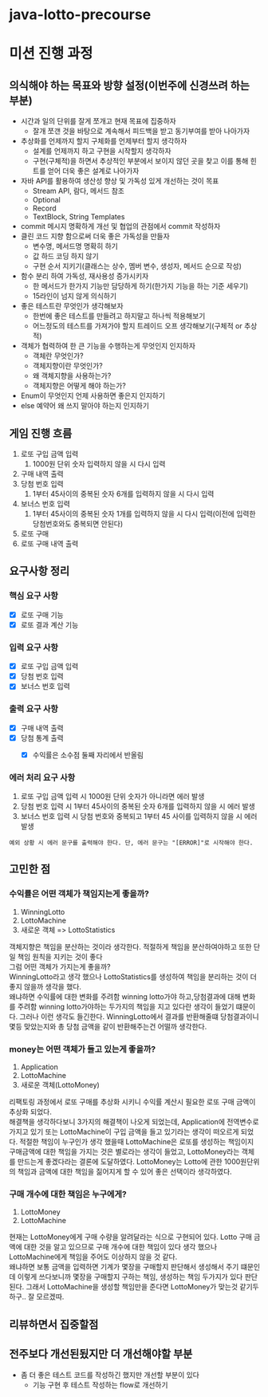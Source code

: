 # java-lotto-precourse


# 미션 진행 과정

## 의식해야 하는 목표와 방향 설정(이번주에 신경쓰려 하는 부분)
- 시간과 일의 단위를 잘게 쪼개고 현재 목표에 집중하자
    - 잘개 쪼갠 것을 바탕으로 계속해서 피드백을 받고 동기부여를 받아 나아가자
- 추상화를 언제까지 할지 구체화를 언제부터 할지 생각하자
    - 설계를 언제까지 하고 구현을 시작할지 생각하자
    - 구현(구체적)을 하면서 추상적인 부분에서 보이지 않던 곳을 찾고 이를 통해 힌트를 얻어 더욱 좋은 설계로 나아가자
- 자바 API를 활용하여 생산성 향상 및 가독성 있게 개선하는 것이 목표
    - Stream API, 람다, 메서드 참조
    - Optional
    - Record
    - TextBlock, String Templates
- commit 메시지 명확하게 개선 및 협업의 관점에서 commit 작성하자
- 클린 코드 지향 함으로써 더욱 좋은 가독성을 만들자
    - 변수명, 메서드명 명확히 하기
    - 값 하드 코딩 하지 않기
    - 구현 순서 지키기(클래스는 상수, 멤버 변수, 생성자, 메서드 순으로 작성)
- 함수 분리 하여 가독성, 재사용성 증가시키자
    - 한 메서드가 한가지 기능만 담당하게 하기(한가지 기능을 하는 기준 세우기)
    - 15라인이 넘지 않게 의식하기
- 좋은 테스트란 무엇인가 생각해보자
    - 한번에 좋은 테스트를 만들려고 하지말고 하나씩 적용해보기
    - 어느정도의 테스트를 가져가야 할지 트레이드 오프 생각해보기(구체적 or 추상적)
- 객체가 협력하여 한 큰 기능을 수행하는게 무엇인지 인지하자
    - 객체란 무엇인가?
    - 객체지향이란 무엇인가?
    - 왜 객체지향을 사용하는가?
    - 객체지향은 어떻게 해야 하는가?
- Enum이 무엇인지 언제 사용하면 좋은지 인지하기
- else 예약어 왜 쓰지 말아야 하는지 인지하기


## 게임 진행 흐름
1. 로또 구입 금액 입력
    1. 1000원 단위 숫자 입력하지 않을 시 다시 입력
2. 구매 내역 출력
3. 당첨 번호 입력
    1. 1부터 45사이의 중복된 숫자 6개를 입력하지 않을 시 다시 입력
4. 보너스 번호 입력
    1. 1부터 45사이의 중복된 숫자 1개를 입력하지 않을 시 다시 입력(이전에 입력한 당첨번호와도 중복되면 안된다)
5. 로또 구매
6. 로또 구매 내역 출력


## 요구사항 정리
### 핵심 요구 사항
- [x] 로또 구매 기능
- [x] 로또 결과 계산 기능

### 입력 요구 사항
- [x] 로또 구입 금액 입력
- [x] 당첨 번호 입력
- [x] 보너스 번호 입력

### 출력 요구 사항
- [x] 구매 내역 출력
- [x] 당첨 통계 출력
  - [x] 수익률은 소수점 둘째 자리에서 반올림


### 에러 처리 요구 사항
1. 로또 구입 금액 입력 시 1000원 단위 숫자가 아니라면 에러 발생
2. 당첨 번호 입력 시  1부터 45사이의 중복된 숫자 6개를 입력하지 않을 시 에러 발생
3. 보너스 번호 입력 시 당첨 번호와 중복되고 1부터 45 사이를 입력하지 않을 시 에러 발생

```agsl
예외 상황 시 에러 문구를 출력해야 한다. 단, 에러 문구는 "[ERROR]"로 시작해야 한다.
```


## 고민한 점
### 수익률은 어떤 객체가 책임지는게 좋을까?
1. WinningLotto
2. LottoMachine
3. 새로운 객체 => LottoStatistics

객체지향은 책임을 분산하는 것이라 생각한다. 적절하게 책임을 분산하여야하고 또한 단일 책임 원칙을 지키는 것이 좋다  
그럼 어떤 객체가 가지는게 좋을까?  
WinningLotto라고 생각 했으나 LottoStatistics를 생성하여 책임을 분리하는 것이 더 좋지 않을까 생각을 했다.  
왜냐하면 수익률에 대한 변화를 주려함 winning lotto가야 하고,당첨결과에 대해 변화를 주려함 winning lotto가야하는 두가지의 책임을 지고 있다란 생각이 들었기 떄문이다.
그러나 이런 생각도 들긴한다. WinningLotto에서 결과를 반환해줄떄 당첨결과이니 몇등 맞았는지와 총 당첨 금액을 같이 반환해주는건 어떨까 생각한다. 

### money는 어떤 객체가 들고 있는게 좋을까?
1. Application
2. LottoMachine
3. 새로운 객체(LottoMoney)

리팩토링 과정에서 로또 구매를 추상화 시키니 수익률 계산시 필요한 로또 구매 금액이 추상화 되었다.  
해결책을 생각하다보니 3가지의 해결책이 나오게 되었는데, Application에 전역변수로 가지고 있기 또는 LottoMachine이 구입 금액을 들고 있기라는 생각이 떠오르게 되었다.
적절한 책임이 누구인가 생각 했을때 LottoMachine은 로또를 생성하는 책임이지 구매금액에 대한 책임을 가지는 것은 별로라는 생각이 들었고, LottoMoney라는 객체를 만드는게 좋겠다라는 결론에 도달하였다.
LottoMoney는 Lotto에 관한 1000원단위의 책임과 금액에 대한 책임을 짊어지게 할 수 있어 좋은 선택이라 생각하였다.

### 구매 개수에 대한 책임은 누구에게?
1. LottoMoney
2. LottoMachine

현재는 LottoMoney에게 구매 수량을 알려달라는 식으로 구현되어 있다. Lotto 구매 금액에 대한 것을 알고 있으므로 구매 개수에 대한 책임이 있다 생각 했으나 LottoMachine에게 책임을 주어도 이상하지 않을 것 같다.  
왜냐하면 보통 금액을 입력하면 기계가 몇장을 구매할지 판단해서 생성해서 주기 떄문인데 이렇게 쓰다보니까 몇장을 구매할지 구하는 책임, 생성하는 책임 두가지가 있다 판단된다.
그래서 LottoMachine을 생성할 책임만을 준다면 LottoMoney가 맞는것 같기두 하구.. 잘 모르겠따.



## 리뷰하면서 집중할점

## 전주보다 개선된됬지만 더 개선해야할 부분
- 좀 더 좋은 테스트 코드를 작성하긴 했지만 개선할 부분이 있다
  - 기능 구현 후 테스트 작성하는 flow로 개선하기
